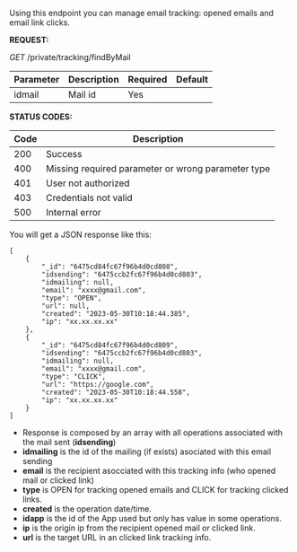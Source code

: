

Using this endpoint you can manage email tracking: opened emails and email link clicks.

<!-- tabs:start -->


<!-- tab:Get tracking info by email -->


**REQUEST:** 

*GET* /private/tracking/findByMail

|Parameter|Description|Required| Default |
|---------|-----------|--------|---------|
|idmail | Mail id | Yes |  |

**STATUS CODES:**

|Code|Description|
|----|-------|
|200 | Success |
|400 | Missing required parameter or wrong parameter type |
|401 | User not authorized |
|403 | Credentials not valid |
|500 | Internal error|


You will get a JSON response like this:

```
[
    {
        "_id": "6475cd84fc67f96b4d0cd808",
        "idsending": "6475ccb2fc67f96b4d0cd803",
        "idmailing": null,
        "email": "xxxx@gmail.com",
        "type": "OPEN",
        "url": null,
        "created": "2023-05-30T10:18:44.385",
        "ip": "xx.xx.xx.xx"
    },
    {
        "_id": "6475cd84fc67f96b4d0cd809",
        "idsending": "6475ccb2fc67f96b4d0cd803",
        "idmailing": null,
        "email": "xxxx@gmail.com",
        "type": "CLICK",
        "url": "https://google.com",
        "created": "2023-05-30T10:18:44.558",
        "ip": "xx.xx.xx.xx"
    }
]
```

- Response is composed by an array with all operations associated with the mail sent (**idsending**)
- **idmailing** is the id of the mailing (if exists) asociated with this email sending
- **email** is the recipient asocciated with this tracking info (who opened mail or clicked link)
- **type** is OPEN for tracking opened emails and CLICK for tracking clicked links.
- **created** is the operation date/time.
- **idapp** is the id of the App used but only has value in some operations.
- **ip** is the origin ip from the recipient opened mail or clicked link.
- **url** is the target URL in an clicked link tracking info.


<!-- tabs:end -->

